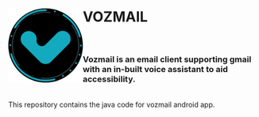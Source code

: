 <h1><img align="left" src="app/src/main/res/drawable/app_logo.png" width="150px">VOZMAIL</h1>
<br>
<h3>Vozmail is an email client supporting gmail with an in-built voice assistant to aid accessibility.</h3>
<br>
This repository contains the java code for vozmail android app.
